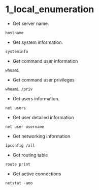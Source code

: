 # 1_local_enumeration

- Get server name.

```shell
hostname
```

- Get system information.

```shell
systeminfo
```

- Get command user information

```shell
whoami
```

- Get command user privileges

```shell
whoami /priv
```

- Get users information.

```shell
net users
```

- Get user detailed information

```shell
net user username
```

- Get networking information

```shell
ipconfig /all
```

- Get routing table

```shell
route print
```

- Get active connections

```shell
netstat -ano
```
